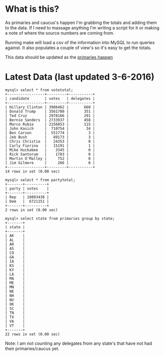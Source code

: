 What is this?
=======================================

As primaries and caucus's happen I'm grabbing the totals and adding them
to the data. If I need to massage anything I'm writing a script for it
or making a note of where the source numbers are coming from. 

Running make will load a csv of the information into MySQL to run
queries against. It also populates a couple of view's so it's easy to
get the totals. 

This data should be updated as the [primaries happen](http://www.uspresidentialelectionnews.com/2016-presidential-primary-schedule-calendar/)

Latest Data (last updated 3-6-2016)
======================================

```
mysql> select * from votetotal;
+-----------------+---------+-----------+
| candidate       | votes   | delegates |
+-----------------+---------+-----------+
| Hillary Clinton | 3986462 |       660 |
| Donald Trump    | 3561780 |       351 |
| Ted Cruz        | 2978166 |       291 |
| Bernie Sanders  | 2733937 |       458 |
| Marco Rubio     | 2156853 |       115 |
| John Kasich     |  710754 |        34 |
| Ben Carson      |  551774 |         3 |
| Jeb Bush        |   89173 |         3 |
| Chris Christie  |   24353 |         0 |
| Carly Fiorina   |   15191 |         1 |
| Mike Huckabee   |    3345 |         0 |
| Rick Santorum   |    1783 |         0 |
| Martin O'Malley |     752 |         0 |
| Jim Gilmore     |     266 |         0 |
+-----------------+---------+-----------+
14 rows in set (0.00 sec)

mysql> select * from partytotal;
+-------+----------+
| party | votes    |
+-------+----------+
| Rep   | 10093438 |
| Dem   |  6721151 |
+-------+----------+
2 rows in set (0.00 sec)

mysql> select state from primaries group by state;
+-------+
| state |
+-------+
| AK    |
| AL    |
| AR    |
| AS    |
| CO    |
| GA    |
| IA    |
| KS    |
| KY    |
| LA    |
| MA    |
| ME    |
| MN    |
| NE    |
| NH    |
| NV    |
| OK    |
| SC    |
| TN    |
| TX    |
| VA    |
| VT    |
+-------+
22 rows in set (0.00 sec)

```

Note: I am not counting any delegates from any state's that have not had 
their primaries/caucus yet.
